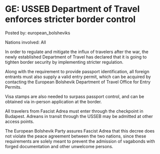 # GE: USSEB Department of Travel enforces stricter border control

Posted by: european_bolsheviks

Nations involved: All

In order to regulate and mitigate the influx of travelers after the war, the newly established Department of Travel has declared that it is going to tighten border security by implementing stricter regulation.

Along with the requirement to provide passport identification, all foreign entrants must also supply a valid entry permit, which can be acquired by contacting the European Bolshevik Department of Travel Office for Entry Permits. 

Visa stamps are also needed to surpass passport control, and can be obtained via in-person application at the border. 

All travelers from Fascist Adrea must enter through the checkpoint in Budapest. Adreans in transit through the USSEB may be admitted at other access points.

The European Bolshevik Party assures Fascist Adrea that this decree does not violate the peace agreement between the two nations, since these requirements are solely meant to prevent the admission of vagabonds with forged documentation and other unwelcome persons.  